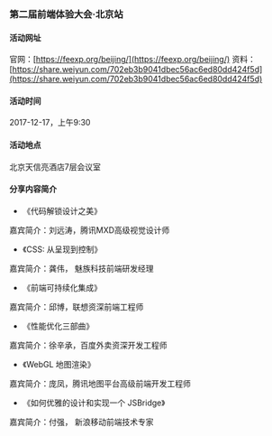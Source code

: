### 第二届前端体验大会·北京站

#### 活动网址

官网：[https://feexp.org/beijing/](https://feexp.org/beijing/)
资料：[https://share.weiyun.com/702eb3b9041dbec56ac6ed80dd424f5d](https://share.weiyun.com/702eb3b9041dbec56ac6ed80dd424f5d)

#### 活动时间

2017-12-17，上午9:30

#### 活动地点

北京天信亮酒店7层会议室

#### 分享内容简介

- 《代码解锁设计之美》

嘉宾简介：刘远涛，腾讯MXD高级视觉设计师

- 《CSS: 从呈现到控制》

嘉宾简介：龚伟， 魅族科技前端研发经理

- 《前端可持续化集成》

嘉宾简介：邱博，联想资深前端工程师

- 《性能优化三部曲》

嘉宾简介：徐辛承，百度外卖资深开发工程师

- 《WebGL 地图渲染》

嘉宾简介：庞凤，腾讯地图平台高级前端开发工程师

- 《如何优雅的设计和实现一个 JSBridge》

嘉宾简介：付强， 新浪移动前端技术专家
